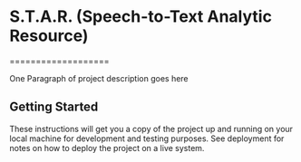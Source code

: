 # S.T.A.R. (Speech-to-Text Analytic Resource)
 ===================

One Paragraph of project description goes here

## Getting Started

These instructions will get you a copy of the project up and running on your local machine for development and testing purposes. See deployment for notes on how to deploy the project on a live system.

